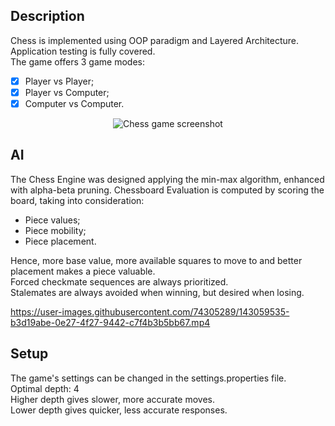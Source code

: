## Description
Chess is implemented using OOP paradigm and Layered Architecture.\
Application testing is fully covered.\
The game offers 3 game modes:
- [x] Player vs Player;
- [x] Player vs Computer;
- [x] Computer vs Computer.

<p align="center">
  <img src="https://user-images.githubusercontent.com/74305289/105626338-a9358000-5e37-11eb-8e1e-5ba88ec2206c.png" alt="Chess game screenshot"/>
</p>

## AI
The Chess Engine was designed applying the min-max algorithm, enhanced with alpha-beta pruning.
Chessboard Evaluation is computed by scoring the board, taking into consideration:
- Piece values;
- Piece mobility;
- Piece placement.

Hence, more base value, more available squares to move to and better placement makes a piece valuable.\
Forced checkmate sequences are always prioritized.\
Stalemates are always avoided when winning, but desired when losing. 

https://user-images.githubusercontent.com/74305289/143059535-b3d19abe-0e27-4f27-9442-c7f4b3b5bb67.mp4

## Setup
The game's settings can be changed in the settings.properties file.\
Optimal depth: 4\
Higher depth gives slower, more accurate moves.\
Lower depth gives quicker, less accurate responses.



